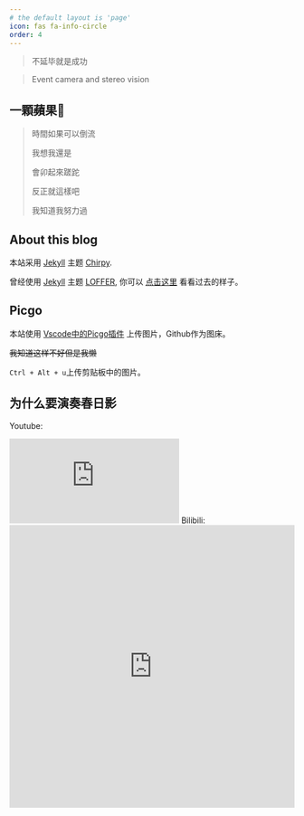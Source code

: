 ```yaml
---
# the default layout is 'page'
icon: fas fa-info-circle
order: 4
---
```

> 不延毕就是成功

> Event camera and stereo vision

## 一顆蘋果🍎

> 時間如果可以倒流
>
> 我想我還是
>
> 會卯起來蹉跎
>
> 反正就這樣吧
>
> 我知道我努力過

## About this blog

本站采用 [Jekyll](https://jekyllrb.com/) 主题 [Chirpy](https://github.com/cotes2020/jekyll-theme-chirpy).

曾经使用 [Jekyll](https://jekyllrb.com/) 主题 [LOFFER](https://fromendworld.github.io/LOFFER/), 你可以 [点击这里](https://2c984r83y.github.io/first_blog/) 看看过去的样子。

## Picgo

本站使用 [Vscode中的Picgo插件](https://picgo.github.io/PicGo-Doc/zh/guide/config.html#github%E5%9B%BE%E5%BA%8A) 上传图片，Github作为图床。

~~我知道这样不好但是我懒~~

`Ctrl + Alt + u`上传剪贴板中的图片。

## 为什么要演奏春日影
Youtube:
<iframe
  class="embed-video youtube"
  loading="lazy"
  src="https://www.youtube.com/embed/W8DCWI_Gc9c"
  title="YouTube video player"
  frameborder="0"
  allow="accelerometer; autoplay; clipboard-write; encrypted-media; gyroscope; picture-in-picture"
  allowfullscreen
></iframe>
Bilibili:
<iframe loading="lazy" src="https://player.bilibili.com/player.html?aid=786483310&bvid=BV1v14y1z7MV&cid=1212521934&page=1&high_quality=1&danmaku=0&autoplay=0" allowfullscreen="allowfullscreen" width="100%" height="500" scrolling="no" frameborder="0" sandbox="allow-top-navigation allow-same-origin allow-forms allow-scripts"></iframe>
